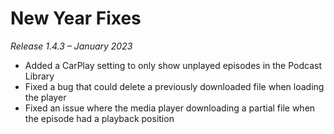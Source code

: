 # New Year Fixes
*Release 1.4.3 – January 2023*

- Added a CarPlay setting to only show unplayed episodes in the Podcast Library
- Fixed a bug that could delete a previously downloaded file when loading the player
- Fixed an issue where the media player downloading a partial file when the episode had a playback position